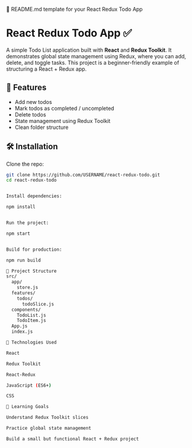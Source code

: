 📄 README.md template for your React Redux Todo App
# React Redux Todo App ✅

A simple Todo List application built with **React** and **Redux Toolkit**. It demonstrates global state management using Redux, where you can add, delete, and toggle tasks. This project is a beginner-friendly example of structuring a React + Redux app.

## 🚀 Features
- Add new todos
- Mark todos as completed / uncompleted
- Delete todos
- State management using Redux Toolkit
- Clean folder structure

## 🛠️ Installation

Clone the repo:
```bash
git clone https://github.com/USERNAME/react-redux-todo.git
cd react-redux-todo


Install dependencies:

npm install


Run the project:

npm start


Build for production:

npm run build

📂 Project Structure
src/
  app/
    store.js
  features/
    todos/
      todoSlice.js
  components/
    TodoList.js
    TodoItem.js
  App.js
  index.js

🧰 Technologies Used

React

Redux Toolkit

React-Redux

JavaScript (ES6+)

CSS

📖 Learning Goals

Understand Redux Toolkit slices

Practice global state management

Build a small but functional React + Redux project
